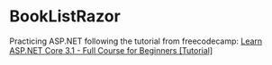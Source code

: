 # BookListRazor
Practicing ASP.NET following the tutorial from freecodecamp:
<a href="https://www.youtube.com/watch?v=C5cnZ-gZy2I&t=6290s">Learn ASP.NET Core 3.1 - Full Course for Beginners [Tutorial]</a>
